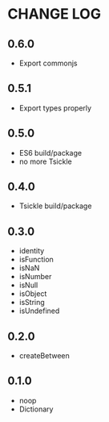 # CHANGE LOG

## 0.6.0

- Export commonjs

## 0.5.1

- Export types properly

## 0.5.0

- ES6 build/package
- no more Tsickle

## 0.4.0

- Tsickle build/package

## 0.3.0

- identity
- isFunction
- isNaN
- isNumber
- isNull
- isObject
- isString
- isUndefined

## 0.2.0

- createBetween

## 0.1.0

- noop
- Dictionary<T>
